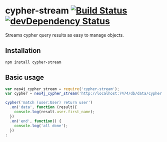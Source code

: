 # cypher-stream [![Build Status](https://travis-ci.org/brian-gates/cypher-stream.png?branch=master)](https://travis-ci.org/brian-gates/cypher-stream) [![devDependency Status](https://david-dm.org/brian-gates/cypher-stream.png?theme=shields.io)](https://david-dm.org/brian-gates/cypher-stream.png#info=devDependencies)

Streams cypher query results as easy to manage objects.

## Installation
```
npm install cypher-stream
```

## Basic usage

``` js
var neo4j_cypher_stream = require('cypher-stream');
var cypher = neo4j_cypher_stream('http://localhost:7474/db/data/cypher');

cypher('match (user:User) return user')
  .on('data', function (result){
    console.log(result.user.first_name);
  })
  .on('end', function() {
    console.log('all done');
  })
;
```
